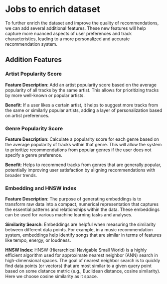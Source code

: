 # Jobs to enrich dataset

To further enrich the dataset and improve the quality of recommendations, we can add several additional features. These new features will help capture more nuanced aspects of user preferences and track characteristics, leading to a more personalized and accurate recommendation system.

## Addition Features

### Artist Popularity Score

**Feature Description**: Add an artist popularity score based on the average popularity of all tracks by the same artist. This allows for prioritizing tracks by more well-known or popular artists.

**Benefit**: If a user likes a certain artist, it helps to suggest more tracks from the same or similarly popular artists, adding a layer of personalization based on artist preferences.

### Genre Popularity Score

**Feature Description**: Calculate a popularity score for each genre based on the average popularity of tracks within that genre. This will allow the system to prioritize recommendations from popular genres if the user does not specify a genre preference.

**Benefit**: Helps to recommend tracks from genres that are generally popular, potentially improving user satisfaction by aligning recommendations with broader trends.

### Embedding and HNSW index

**Feature Description**: The purpose of generating embeddings is to transform raw data into a compact, numerical representation that captures the essential patterns and relationships within the data. These embeddings can be used for various machine learning tasks and analyses.

**Similarity Search**: Embeddings are helpful when measuring the similarity between different data points. For example, in a music recommendation system, embeddings help identify songs that are similar in terms of features like tempo, energy, or loudness.

**HNSW Index**: HNSW (Hierarchical Navigable Small World) is a highly efficient algorithm used for approximate nearest neighbor (ANN) search in high-dimensional spaces. The goal of nearest neighbor search is to quickly find data points (or vectors) that are most similar to a given query point based on some distance metric (e.g., Euclidean distance, cosine similarity). Here we choose cosine similarity as it space.
